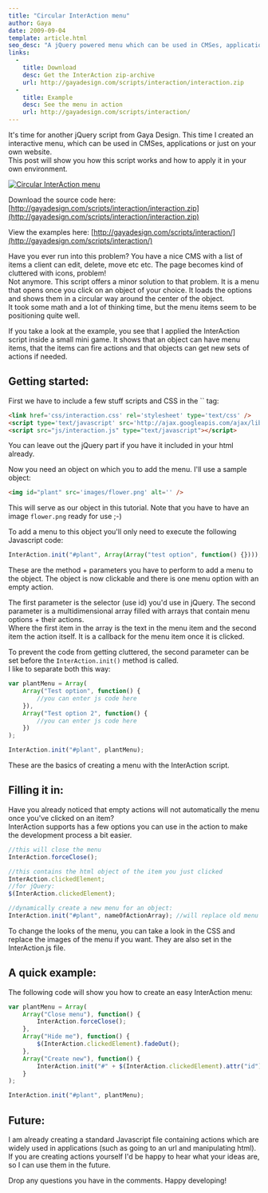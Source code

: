 ```yaml
---
title: "Circular InterAction menu"
author: Gaya
date: 2009-09-04
template: article.html
seo_desc: "A jQuery powered menu which can be used in CMSes, applications or just on your own website. It spawns from the center of an object."
links:
  -
    title: Download
    desc: Get the InterAction zip-archive
    url: http://gayadesign.com/scripts/interaction/interaction.zip
  -
    title: Example
    desc: See the menu in action
    url: http://gayadesign.com/scripts/interaction/
---
```

It's time for another jQuery script from Gaya Design. This time I created an interactive menu, which can be used in CMSes, applications or just on your own website.  
 This post will show you how this script works and how to apply it in your own environment.

[![Circular InterAction menu](/articles/circular-interaction-menu/interactionpost.jpg "Circular InterAction menu")](http://www.gayadesign.com/diy/circular-interaction-menu/)

<span class="more"></span>

Download the source code here: [http://gayadesign.com/scripts/interaction/interaction.zip](http://gayadesign.com/scripts/interaction/interaction.zip)

View the examples here: [http://gayadesign.com/scripts/interaction/](http://gayadesign.com/scripts/interaction/)

Have you ever run into this problem? You have a nice CMS with a list of items a client can edit, delete, move etc etc. The page becomes kind of cluttered with icons, problem!  
 Not anymore. This script offers a minor solution to that problem. It is a menu that opens once you click on an object of your choice. It loads the options and shows them in a circular way around the center of the object.  
 It took some math and a lot of thinking time, but the menu items seem to be positioning quite well.

If you take a look at the example, you see that I applied the InterAction script inside a small mini game. It shows that an object can have menu items, that the items can fire actions and that objects can get new sets of actions if needed.

Getting started:
----------------

First we have to include a few stuff scripts and CSS in the `` tag:


```html
<link href='css/interaction.css' rel='stylesheet' type='text/css' />
<script type='text/javascript' src='http://ajax.googleapis.com/ajax/libs/jquery/1.3/jquery.min.js'></script>
<script src="js/interaction.js" type="text/javascript"></script>
```


You can leave out the jQuery part if you have it included in your html already.

Now you need an object on which you to add the menu. I'll use a sample object:


```html
<img id="plant" src='images/flower.png' alt='' />
```


This will serve as our object in this tutorial. Note that you have to have an image `flower.png` ready for use ;-)

To add a menu to this object you'll only need to execute the following Javascript code:


```javascript
InterAction.init("#plant", Array(Array("test option", function() {})));
```


These are the method + parameters you have to perform to add a menu to the object. The object is now clickable and there is one menu option with an empty action.

The first parameter is the selector (use id) you'd use in jQuery. The second parameter is a multidimensional array filled with arrays that contain menu options + their actions.  
 Where the first item in the array is the text in the menu item and the second item the action itself. It is a callback for the menu item once it is clicked.

To prevent the code from getting cluttered, the second parameter can be set before the `InterAction.init()` method is called.  
 I like to separate both this way:


```javascript
var plantMenu = Array(
    Array("Test option", function() {
        //you can enter js code here
    }),
    Array("Test option 2", function() {
        //you can enter js code here
    })
);

InterAction.init("#plant", plantMenu);
```


These are the basics of creating a menu with the InterAction script.

Filling it in:
--------------

Have you already noticed that empty actions will not automatically the menu once you've clicked on an item?  
 InterAction supports has a few options you can use in the action to make the development process a bit easier.


```javascript
//this will close the menu
InterAction.forceClose();

//this contains the html object of the item you just clicked
InterAction.clickedElement;
//for jQuery:
$(InterAction.clickedElement);

//dynamically create a new menu for an object:
InterAction.init("#plant", nameOfActionArray); //will replace old menu if one exists
```


To change the looks of the menu, you can take a look in the CSS and replace the images of the menu if you want. They are also set in the InterAction.js file.

A quick example:
----------------

The following code will show you how to create an easy InterAction menu:


```javascript
var plantMenu = Array(
    Array("Close menu"), function() {
        InterAction.forceClose();
    },
    Array("Hide me"), function() {
        $(InterAction.clickedElement).fadeOut();
    },
    Array("Create new"), function() {
        InterAction.init("#" + $(InterAction.clickedElement).attr("id"), plantMenu);
    }
);

InterAction.init("#plant", plantMenu);
```


Future:
-------

I am already creating a standard Javascript file containing actions which are widely used in applications (such as going to an url and manipulating html). If you are creating actions yourself I'd be happy to hear what your ideas are, so I can use them in the future.

Drop any questions you have in the comments. Happy developing!